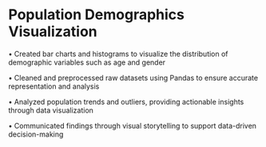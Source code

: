 # Population Demographics Visualization

• Created bar charts and histograms to visualize the distribution of demographic variables such as age and gender

• Cleaned and preprocessed raw datasets using Pandas to ensure accurate representation and analysis

• Analyzed population trends and outliers, providing actionable insights through data visualization

• Communicated findings through visual storytelling to support data-driven decision-making

